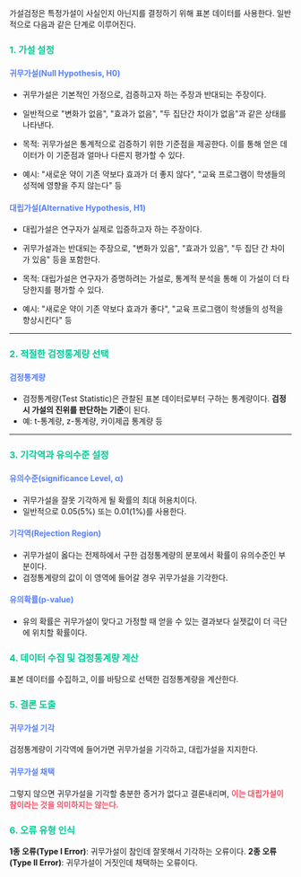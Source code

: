가설검정은 특정가설이 사실인지 아닌지를 결정하기 위해 표본 데이터를 사용한다. 일반적으로 다음과 같은 단계로 이루어진다.

### <span style = "color: #04CA96">1. 가설 설정
#### <span style = "color: #557FFF">귀무가설(Null Hypothesis, H0)
- 귀무가설은 기본적인 가정으로, 검증하고자 하는 주장과 반대되는 주장이다. 

- 일반적으로 "변화가 없음", "효과가 없음", "두 집단간 차이가 없음"과 같은 상태를 나타낸다.
- 목적: 귀무가설은 통계적으로 검증하기 위한 기준점을 제공한다. 이를 통해 얻은 데이터가 이 기준점과 얼마나 다른지 평가할 수 있다.

- 예시: "새로운 약이 기존 약보다 효과가 더 좋지 않다", "교육 프로그램이 학생들의 성적에 영향을 주지 않는다" 등

#### <span style = "color: #557FFF">대립가설(Alternative Hypothesis, H1)
- 대립가설은 연구자가 실제로 입증하고자 하는 주장이다. 
- 귀무가설과는 반대되는 주장으로, "변화가 있음", "효과가 있음", "두 집단 간 차이가 있음" 등을 포함한다.
- 목적: 대립가설은 연구자가 증명하려는 가설로, 통계적 분석을 통해 이 가설이 더 타당한지를 평가할 수 있다.

- 예시: "새로운 약이 기존 약보다 효과가 좋다", "교육 프로그램이 학생들의 성적을 향상시킨다" 등
---
### <span style = "color: #04CA96">2. 적절한 검정통계량 선택
#### <span style = "color: #557FFF">검정통계량
- 검정통계량(Test Statistic)은 관찰된 표본 데이터로부터 구하는 통계량이다. **검정 시 가설의 진위를 판단하는 기준**이 된다.
- 예: t-통계량, z-통계량, 카이제곱 통계량 등
---
### <span style = "color: #04CA96">3. 기각역과 유의수준 설정
#### <span style = "color: #557FFF">유의수준(significance Level, α)
- 귀무가설을 잘못 기각하게 될 확률의 최대 허용치이다. 
- 일반적으로 0.05(5%) 또는 0.01(1%)를 사용한다.

#### <span style = "color: #557FFF">기각역(Rejection Region)
- 귀무가설이 옳다는 전제하에서 구한 검정통계량의 분포에서 확률이 유의수준인 부분이다.
- 검정통계량의 값이 이 영역에 들어갈 경우 귀무가설을 기각한다.

#### <span style = "color: #557FFF">유의확률(p-value)
- 유의 확률은 귀무가설이 맞다고 가정할 때 얻을 수 있는 결과보다 실젯값이 더 극단에 위치할 확률이다.

### <span style = "color: #04CA96">4. 데이터 수집 및 검정통계량 계산
표본 데이터를 수집하고, 이를 바탕으로 선택한 검정통계량을 계산한다.

### <span style = "color: #04CA96">5. 결론 도출
#### <span style = "color: #557FFF">귀무가설 기각
검정통계량이 기각역에 들어가면 귀무가설을 기각하고, 대립가설을 지지한다.

#### <span style = "color: #557FFF">귀무가설 채택
그렇지 않으면 귀무가설을 기각할 충분한 증거가 없다고 결론내리며, **<span style = "color: #F94B60">이는 대립가설이 참이라는 것을 의미하지는 않는다.** 

### <span style = "color: #04CA96">6. 오류 유형 인식
**1종 오류(Type I Error)**: 귀무가설이 참인데 잘못해서 기각하는 오류이다.
**2종 오류(Type II Error)**: 귀무가설이 거짓인데 채택하는 오류이다.

